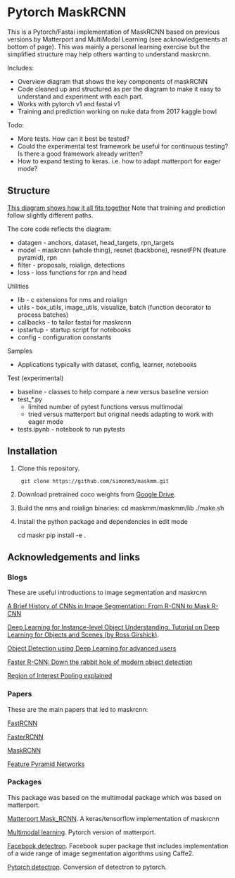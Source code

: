 # Pytorch MaskRCNN

This is a Pytorch/Fastai implementation of MaskRCNN based on previous versions by Matterport and MultiModal Learning (see acknowledgements at bottom of page). This was mainly a personal learning exercise but the simplified structure may help others wanting to understand maskrcnn.

Includes:

* Overview diagram that shows the key components of maskRCNN
* Code cleaned up and structured as per the diagram to make it easy to understand and experiment with each part.
* Works with pytorch v1 and fastai v1
* Training and prediction working on nuke data from 2017 kaggle bowl

Todo:

* More tests. How can it best be tested?
* Could the experimental test framework be useful for continuous testing? Is there a good framework already written?
* How to expand testing to keras.  i.e. how to adapt matterport for eager mode?

## Structure

[This diagram shows how it all fits together](maskr.jpg)
Note that training and prediction follow slightly different paths.

The core code reflects the diagram:
* datagen - anchors, dataset, head_targets, rpn_targets
* model - maskrcnn (whole thing), resnet (backbone), resnetFPN (feature pyramid), rpn
* filter - proposals, roialign, detections
* loss - loss functions for rpn and head

Utilities
* lib - c extensions for nms and roialign
* utils - box_utils, image_utils, visualize, batch (function decorator to process batches)
* callbacks - to tailor fastai for maskrcnn
* ipstartup - startup script for notebooks
* config - configuration constants

Samples
 * Applications typically with dataset, config, learner, notebooks

Test (experimental)
* baseline - classes to help compare a new versus baseline version
* test_*.py
    - limited number of pytest functions versus multimodal
    - tried versus matterport but original needs adapting to work with eager mode
* tests.ipynb - notebook to run pytests

## Installation
1. Clone this repository.

        git clone https://github.com/simonm3/maskmm.git

2. Download pretrained coco weights from [Google Drive](https://drive.google.com/open?id=1LXUgC2IZUYNEoXr05tdqyKFZY0pZyPDc).
        
3. Build the nms and roialign binaries:
    cd maskmm/maskmm/lib
    ./make.sh
    
4. Install the python package and dependencies in edit mode

    cd maskr
    pip install -e .

## Acknowledgements and links

### Blogs
These are useful introductions to image segmentation and maskrcnn

[A Brief History of CNNs in Image Segmentation: From R-CNN to Mask R-CNN](https://blog.athelas.com/a-brief-history-of-cnns-in-image-segmentation-from-r-cnn-to-mask-r-cnn-34ea83205de4) 

[Deep Learning for Instance-level Object Understanding. Tutorial	on	Deep	Learning for Objects and Scenes (by Ross Girshick)](http://deeplearning.csail.mit.edu/instance_ross.pdf). 

[Object Detection using Deep Learning for advanced users](https://medium.com/ilenze-com/object-detection-using-deep-learning-for-advanced-users-part-1-183bbbb08b19) 

[Faster R-CNN: Down the rabbit hole of modern object detection](https://tryolabs.com/blog/2018/01/18/faster-r-cnn-down-the-rabbit-hole-of-modern-object-detection/) 

[Region of Interest Pooling explained](https://deepsense.ai/region-of-interest-pooling-explained/) 

### Papers

These are the main papers that led to maskrcnn:

[FastRCNN](https://arxiv.org/pdf/1504.08083.pdf)

[FasterRCNN](https://arxiv.org/pdf/1506.01497v3.pdf)

[MaskRCNN](https://arxiv.org/abs/1703.06870)

[Feature Pyramid Networks](https://arxiv.org/abs/1612.03144)


### Packages

This package was based on the multimodal package which was based on matterport.

[Matterport Mask_RCNN](https://github.com/matterport/Mask_RCNN). A keras/tensorflow implementation of maskrcnn

[Multimodal learning](https://github.com/multimodallearning/pytorch-mask-rcnn). Pytorch version of matterport.

[Facebook detectron](https://github.com/facebookresearch/Detectron). Facebook super package that includes implementation of a wide range of image segmentation algorithms using Caffe2.

[Pytorch detectron](https://github.com/roytseng-tw/Detectron.pytorch). Conversion of detectron to pytorch.


